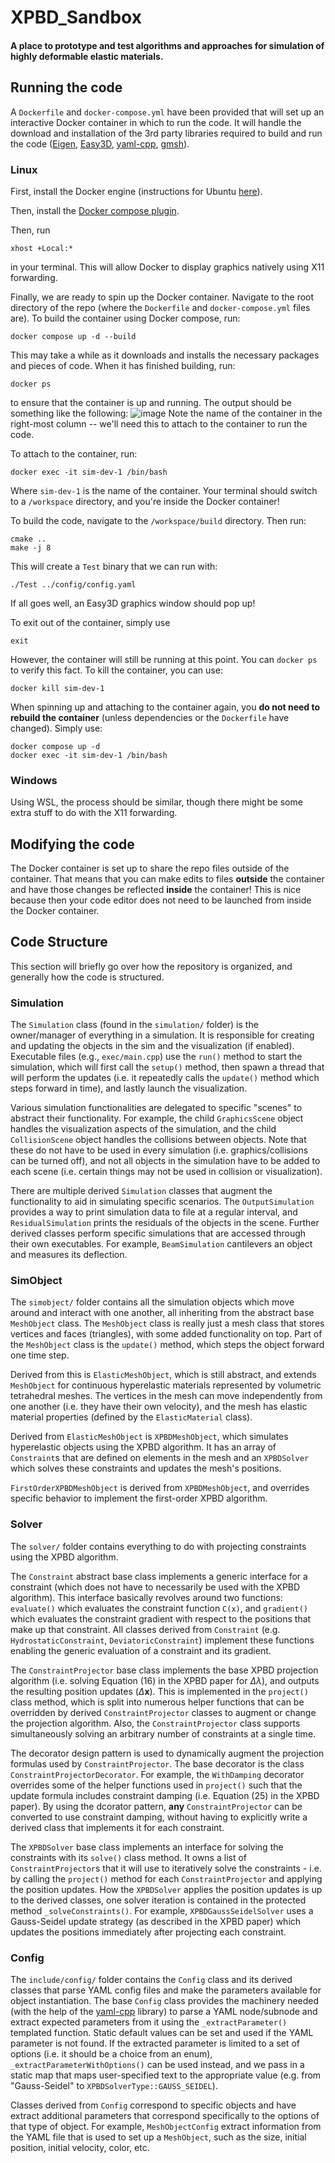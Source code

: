 # XPBD_Sandbox
#### A place to prototype and test algorithms and approaches for simulation of highly deformable elastic materials.

## Running the code
A `Dockerfile` and `docker-compose.yml` have been provided that will set up an interactive Docker container in which to run the code. It will handle the download and installation of the 3rd party libraries required to build and run the code ([Eigen](https://gitlab.com/libeigen/eigen), [Easy3D](https://github.com/LiangliangNan/Easy3D), [yaml-cpp](https://github.com/jbeder/yaml-cpp), [gmsh](https://gitlab.onelab.info/gmsh/gmsh)).

### Linux
First, install the Docker engine (instructions for Ubuntu [here](https://docs.docker.com/engine/install/ubuntu/)).

Then, install the [Docker compose plugin](https://docs.docker.com/compose/install/linux/#install-using-the-repository).

Then, run 

```
xhost +Local:*
```
in your terminal. This will allow Docker to display graphics natively using X11 forwarding.

Finally, we are ready to spin up the Docker container. Navigate to the root directory of the repo (where the `Dockerfile` and `docker-compose.yml` files are). To build the container using Docker compose, run:

```
docker compose up -d --build
```

This may take a while as it downloads and installs the necessary packages and pieces of code. When it has finished building, run:

```
docker ps
```

to ensure that the container is up and running. The output should be something like the following:
![image](https://github.com/user-attachments/assets/dd54e341-ec57-4f8a-a0b6-a82e6ecb475b)
Note the name of the container in the right-most column -- we'll need this to attach to the container to run the code.

To attach to the container, run:

```
docker exec -it sim-dev-1 /bin/bash
```

Where `sim-dev-1` is the name of the container. Your terminal should switch to a `/workspace` directory, and you're inside the Docker container!

To build the code, navigate to the `/workspace/build` directory. Then run:

```
cmake ..
make -j 8
```

This will create a `Test` binary that we can run with:

```
./Test ../config/config.yaml
```

If all goes well, an Easy3D graphics window should pop up!

To exit out of the container, simply use

```
exit
```
However, the container will still be running at this point. You can `docker ps` to verify this fact. To kill the container, you can use:
```
docker kill sim-dev-1
```

When spinning up and attaching to the container again, you **do not need to rebuild the container** (unless dependencies or the `Dockerfile` have changed). Simply use:
```
docker compose up -d
docker exec -it sim-dev-1 /bin/bash
```

### Windows
Using WSL, the process should be similar, though there might be some extra stuff to do with the X11 forwarding.

## Modifying the code
The Docker container is set up to share the repo files outside of the container. That means that you can make edits to files **outside** the container and have those changes be reflected **inside** the container! This is nice because then your code editor does not need to be launched from inside the Docker container.

## Code Structure
This section will briefly go over how the repository is organized, and generally how the code is structured.

### Simulation
The `Simulation` class (found in the `simulation/` folder) is the owner/manager of everything in a simulation. It is responsible for creating and updating the objects in the sim and the visualization (if enabled). Executable files (e.g., `exec/main.cpp`) use the `run()` method to start the simulation, which will first call the `setup()` method, then spawn a thread that will perform the updates (i.e. it repeatedly calls the `update()` method which steps forward in time), and lastly launch the visualization.

Various simulation functionalities are delegated to specific "scenes" to abstract their functionality. For example, the child `GraphicsScene` object handles the visualization aspects of the simulation, and the child `CollisionScene` object handles the collisions between objects. Note that these do not have to be used in every simulation (i.e. graphics/collisions can be turned off), and not all objects in the simulation have to be added to each scene (i.e. certain things may not be used in collision or visualization).

There are multiple derived `Simulation` classes that augment the functionality to aid in simulating specific scenarios. The `OutputSimulation` provides a way to print simulation data to file at a regular interval, and `ResidualSimulation` prints the residuals of the objects in the scene. Further derived classes perform specific simulations that are accessed through their own executables. For example, `BeamSimulation` cantilevers an object and measures its deflection.

### SimObject
The `simobject/` folder contains all the simulation objects which move around and interact with one another, all inheriting from the abstract base `MeshObject` class. The `MeshObject` class is really just a mesh class that stores vertices and faces (triangles), with some added functionality on top. Part of the `MeshObject` class is the `update()` method, which steps the object forward one time step.

Derived from this is `ElasticMeshObject`, which is still abstract, and extends `MeshObject` for continuous hyperelastic materials represented by volumetric tetrahedral meshes. The vertices in the mesh can move independently from one another (i.e. they have their own velocity), and the mesh has elastic material properties (defined by the `ElasticMaterial` class).

Derived from `ElasticMeshObject` is `XPBDMeshObject`, which simulates hyperelastic objects using the XPBD algorithm. It has an array of `Constraint`s that are defined on elements in the mesh and an `XPBDSolver` which solves these constraints and updates the mesh's positions.

`FirstOrderXPBDMeshObject` is derived from `XPBDMeshObject`, and overrides specific behavior to implement the first-order XPBD algorithm.

### Solver
The `solver/` folder contains everything to do with projecting constraints using the XPBD algorithm.

The `Constraint` abstract base class implements a generic interface for a constraint (which does not have to necessarily be used with the XPBD algorithm). This interface basically revolves around two functions: `evaluate()` which evaluates the constraint function `C(x)`, and `gradient()` which evaluates the constraint gradient with respect to the positions that make up that constraint. All classes derived from `Constraint` (e.g. `HydrostaticConstraint`, `DeviatoricConstraint`) implement these functions enabling the generic evaluation of a constraint and its gradient.

The `ConstraintProjector` base class implements the base XPBD projection algorithm (i.e. solving Equation (16) in the XPBD paper for $\Delta\lambda$), and outputs the resulting position updates ($\Delta \mathbf{x}$). This is implemented in the `project()` class method, which is split into numerous helper functions that can be overridden by derived `ConstraintProjector` classes to augment or change the projection algorithm. Also, the `ConstraintProjector` class supports simultaneously solving an arbitrary number of constraints at a single time.

The decorator design pattern is used to dynamically augment the projection formulas used by `ConstraintProjector`. The base decorator is the class `ConstraintProjectorDecorator`. For example, the `WithDamping` decorator overrides some of the helper functions used in `project()` such that the update formula includes constraint damping (i.e. Equation (25) in the XPBD paper). By using the dcorator pattern, **any** `ConstraintProjector` can be converted to use constraint damping, without having to explicitly write a derived class that implements it for each constraint.

The `XPBDSolver` base class implements an interface for solving the constraints with its `solve()` class method. It owns a list of `ConstraintProjector`s that it will use to iteratively solve the constraints - i.e. by calling the `project()` method for each `ConstraintProjector` and applying the position updates. How the `XPBDSolver` applies the position updates is up to the derived classes, one solver iteration is contained in the protected method `_solveConstraints()`. For example, `XPBDGaussSeidelSolver` uses a Gauss-Seidel update strategy (as described in the XPBD paper) which updates the positions immediately after projecting each constraint.

### Config
The `include/config/` folder contains the `Config` class and its derived classes that parse YAML config files and make the parameters available for object instantiation. The base `Config` class provides the machinery needed (with the help of the [yaml-cpp](https://github.com/jbeder/yaml-cpp) library) to parse a YAML node/subnode and extract expected parameters from it using the `_extractParameter()` templated function. Static default values can be set and used if the YAML parameter is not found. If the extracted parameter is limited to a set of options (i.e. it should be a choice from an enum), `_extractParameterWithOptions()` can be used instead, and we pass in a static map that maps user-specified text to the appropriate value (e.g. from "Gauss-Seidel" to `XPBDSolverType::GAUSS_SEIDEL`).

Classes derived from `Config` correspond to specific objects and have extract additional parameters that correspond specifically to the options of that type of object. For example, `MeshObjectConfig` extract information from the YAML file that is used to set up a `MeshObject`, such as the size, initial position, initial velocity, color, etc.






